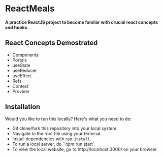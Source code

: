 # ReactMeals
**A practice ReactJS project to become familar with crucial react concepts and hooks.**

## React Concepts Demostrated
- Components
- Portals
- useState
- useReducer
- useEffect
- Refs
- Context
- Provider

## Installation

Would you like to run this locally? Here's what you need to do:

- Git clone/fork this repository into your local system.
- Navigate to the root file using your terminal.
- Install dependencies with ``npm install``.
- To run a local server, do ``npm run start`.
- To view the local website, go to http://localhost:3000/ on your browser.
